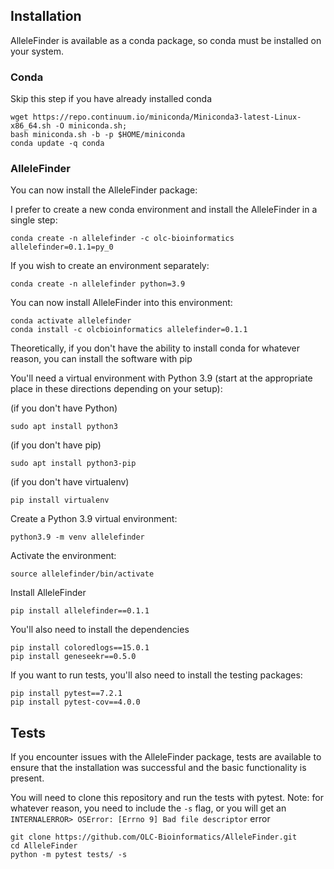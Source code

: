 ## Installation

AlleleFinder is available as a conda package, so conda must be installed on your system.

### Conda

Skip this step if you have already installed conda

```
wget https://repo.continuum.io/miniconda/Miniconda3-latest-Linux-x86_64.sh -O miniconda.sh;
bash miniconda.sh -b -p $HOME/miniconda
conda update -q conda
```

### AlleleFinder

You can now install the AlleleFinder package:

I prefer to create a new conda environment and install the AlleleFinder in a single step:

`conda create -n allelefinder -c olc-bioinformatics allelefinder=0.1.1=py_0`

If you wish to create an environment separately:

`conda create -n allelefinder python=3.9`

You can now install AlleleFinder into this environment:

```
conda activate allelefinder
conda install -c olcbioinformatics allelefinder=0.1.1
```

Theoretically, if you don't have the ability to install conda for whatever reason, you can install the software with pip

You'll need a virtual environment with Python 3.9 (start at the appropriate place in these directions depending on your setup):

(if you don't have Python)

`sudo apt install python3`

(if you don't have pip)

`sudo apt install python3-pip`

(if you don't have virtualenv)

`pip install virtualenv`

Create a Python 3.9 virtual environment:

`python3.9 -m venv allelefinder`

Activate the environment:

`source allelefinder/bin/activate`

Install AlleleFinder

`pip install allelefinder==0.1.1`

You'll also need to install the dependencies

```
pip install coloredlogs==15.0.1
pip install geneseekr==0.5.0
```

If you want to run tests, you'll also need to install the testing packages:

```
pip install pytest==7.2.1
pip install pytest-cov==4.0.0
```


## Tests

If you encounter issues with the AlleleFinder package, tests are available to ensure that the installation was successful and the basic functionality is present.

You will need to clone this repository and run the tests with pytest. Note: for whatever reason, you need to include the `-s` flag, or you will get an `INTERNALERROR> OSError: [Errno 9] Bad file descriptor` error 

```
git clone https://github.com/OLC-Bioinformatics/AlleleFinder.git
cd AlleleFinder
python -m pytest tests/ -s
```



